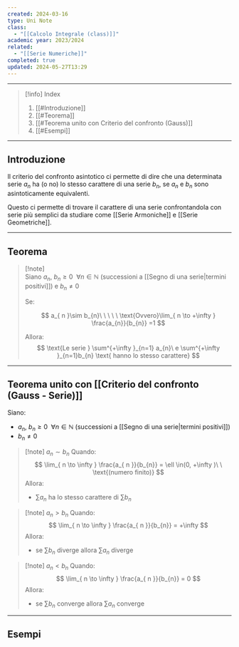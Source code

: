 ```yaml
---
created: 2024-03-16
type: Uni Note
class:
  - "[[Calcolo Integrale (class)]]"
academic year: 2023/2024
related:
  - "[[Serie Numeriche]]"
completed: true
updated: 2024-05-27T13:29
---
```

---

>[!info] Index
>1. [[#Introduzione]]
>2. [[#Teorema]]
>3. [[#Teorema unito con Criterio del confronto (Gauss)]]
>4. [[#Esempi]]

---
## Introduzione
Il criterio del confronto asintotico ci permette di dire che una determinata serie $a_{n}$ ha (o no) lo stesso carattere di una serie $b_{n}$, se $a_{n}$ e $b_{n}$ sono asintoticamente equivalenti.

Questo ci permette di trovare il carattere di una serie confrontandola con serie più semplici da studiare come [[Serie Armoniche]] e [[Serie Geometriche]].

---
## Teorema

>[!note] \
>Siano $a_{ n },\ b_{n} \geq 0\ \ \forall n\in\mathbb{N}$ (successioni a [[Segno di una serie|termini positivi]]) e $b_{n}\not=0$
>
>Se:
>
>$$
>a_{ n }\sim b_{n}\ \ \ \ \ \text{Ovvero}\lim_{ n \to +\infty } \frac{a_{n}}{b_{n}} =1
>$$
>
>Allora:
>$$
>\text{Le serie } \sum^{+\infty }_{n=1} a_{n}\ e \sum^{+\infty }_{n=1}b_{n} \text{ hanno lo stesso carattere}
>$$

---
## Teorema unito con [[Criterio del confronto (Gauss - Serie)]]

Siano:
- $a_{ n },\ b_{n} \geq 0\ \ \forall n\in\mathbb{N}$ (successioni a [[Segno di una serie|termini positivi]]) 
- $b_{n}\not=0$

>[!note] $a_{ n } \sim b_{n}$
>Quando:
>$$
>\lim_{ n \to \infty } \frac{a_{ n }}{b_{n}} = \ell \in(0, +\infty )\ \  \text{(numero finito)}
>$$
>Allora:
>- $\sum a_{ n }$ ha lo stesso carattere di $\sum b_{n}$

>[!note] $a_{ n } > b_{n}$
>Quando:
>$$
>\lim_{ n \to \infty } \frac{a_{ n }}{b_{n}} = +\infty 
>$$
>Allora:
>- se $\sum b_{n}$ diverge allora $\sum a_{ n }$ diverge 

>[!note] $a_{ n }< b_{n}$
>Quando:
>$$
>\lim_{ n \to \infty } \frac{a_{ n }}{b_{n}} = 0
>$$
>Allora:
>- se $\sum b_{n}$ converge allora $\sum a_{ n }$ converge

---
## Esempi

